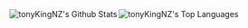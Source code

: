 <img align="left" alt="tonyKingNZ's Github Stats" src="https://github-readme-stats.vercel.app/api?username=tonykingnz&count_private=true&show_icons=true&hide_border=true" />

<img align="rigth" alt="tonyKingNZ's Top Languages" src="https://github-readme-stats.vercel.app/api/top-langs/?username=tonykingnz&layout=compact&hide_border=true?show_icons=true" />
